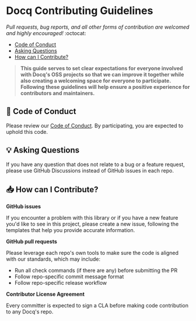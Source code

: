 # Docq Contributing Guidelines

_Pull requests, bug reports, and all other forms of contribution are welcomed and highly encouraged!_ :octocat:

- [Code of Conduct](#book-code-of-conduct)
- [Asking Questions](#bulb-asking-questions)
- [How can I Contribute?](#inbox_tray-how-can-i-contribute)

> **This guide serves to set clear expectations for everyone involved with Docq's OSS projects so that we can improve it together while also creating a welcoming space for everyone to participate. Following these guidelines will help ensure a positive experience for contributors and maintainers.**

## :book: Code of Conduct

Please review our [Code of Conduct](./CODE_OF_CONDUCT.md). By participating, you are expected to uphold this code.

## :bulb: Asking Questions

If you have any question that does not relate to a bug or a feature request, please use GitHub Discussions instead of GitHub issues in each repo.

## :inbox_tray: How can I Contribute?

**GitHub issues**

If you encounter a problem with this library or if you have a new feature you'd like to see in this project, please create a new issue, following the templates that help you provide accurate information.

**GitHub pull requests**

Please leverage each repo's own tools to make sure the code is aligned with our standards, which may include:

- Run all check commands (if there are any) before submitting the PR
- Follow repo-specific commit message format
- Follow repo-specific release workflow

**Contributor License Agreement**

Every committer is expected to sign a CLA before making code contribution to any Docq's repo.
